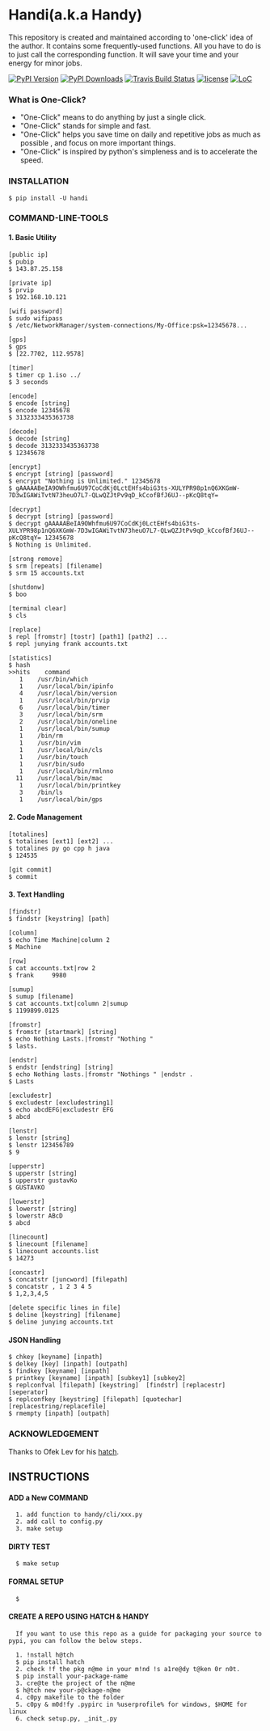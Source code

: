# Handi(a.k.a Handy)

This repository is created and maintained according to 'one-click' idea of the author. It contains some frequently-used functions.
All you have to do is to just call the corresponding function. It will save your time and your energy for minor jobs.

[![PyPI Version](https://img.shields.io/pypi/v/handi.svg)](https://pypi.python.org/pypi/handi)
[![PyPI Downloads](https://img.shields.io/pypi/dm/handi.svg)](https://pypi.python.org/pypi/handi)
[![Travis Build Status](https://img.shields.io/travis/gustavkkk/handy.svg)](https://travis-ci.org/gustavkkk/handy)
[![license](https://img.shields.io/github/license/gaojunying/license.svg)](https://github.com/gaojunying/license/blob/master/LICENSE)
[![LoC](https://tokei.rs/b1/github/gustavkkk/handy)](https://github.com/gustavkkk/handy)

### What is One-Click?

* "One-Click" means to do anything by just a single click.
* "One-Click" stands for simple and fast.
* "One-Click" helps you save time on daily and repetitive jobs as much as possible
, and focus on more important things.
* "One-Click" is inspired by python's simpleness and is to accelerate the speed.

### INSTALLATION
```
$ pip install -U handi
```   
### COMMAND-LINE-TOOLS
#### 1. Basic Utility
```
[public ip]
$ pubip
$ 143.87.25.158

[private ip]
$ prvip
$ 192.168.10.121

[wifi password]
$ sudo wifipass
$ /etc/NetworkManager/system-connections/My-Office:psk=12345678...

[gps]
$ gps
$ [22.7702, 112.9578]

[timer]
$ timer cp 1.iso ../
$ 3 seconds

[encode]
$ encode [string]
$ encode 12345678
$ 3132333435363738

[decode]
$ decode [string]
$ decode 3132333435363738
$ 12345678

[encrypt]
$ encrypt [string] [password] 
$ encrypt "Nothing is Unlimited." 12345678
$ gAAAAABeIA9OWhfmu6U97CoCdKj0LctEHfs4biG3ts-XULYPR98p1nQ6XKGmW-7D3wIGAWiTvtN73heuO7L7-QLwQZJtPv9qD_kCcofBfJ6UJ--pKcQ8tqY=

[decrypt]
$ decrypt [string] [password]
$ decrypt gAAAAABeIA9OWhfmu6U97CoCdKj0LctEHfs4biG3ts-XULYPR98p1nQ6XKGmW-7D3wIGAWiTvtN73heuO7L7-QLwQZJtPv9qD_kCcofBfJ6UJ--pKcQ8tqY= 12345678
$ Nothing is Unlimited.

[strong remove]
$ srm [repeats] [filename]
$ srm 15 accounts.txt

[shutdonw]
$ boo

[terminal clear]
$ cls

[replace]
$ repl [fromstr] [tostr] [path1] [path2] ...
$ repl junying frank accounts.txt

[statistics]
$ hash
>>hits    command
   1    /usr/bin/which
   1    /usr/local/bin/ipinfo
   4    /usr/local/bin/version
   1    /usr/local/bin/prvip
   6    /usr/local/bin/timer
   3    /usr/local/bin/srm
   2    /usr/local/bin/oneline
   1    /usr/local/bin/sumup
   1    /bin/rm
   1    /usr/bin/vim
   1    /usr/local/bin/cls
   1    /usr/bin/touch
   1    /usr/bin/sudo
   1    /usr/local/bin/rmlnno
  11    /usr/local/bin/mac
   1    /usr/local/bin/printkey
   3    /bin/ls
   1    /usr/local/bin/gps
```
#### 2. Code Management
```
[totalines]
$ totalines [ext1] [ext2] ...
$ totalines py go cpp h java
$ 124535

[git commit]
$ commit
```
#### 3. Text Handling
```
[findstr] 
$ findstr [keystring] [path]

[column]
$ echo Time Machine|column 2
$ Machine

[row]
$ cat accounts.txt|row 2
$ frank     9980

[sumup]
$ sumup [filename]
$ cat accounts.txt|column 2|sumup
$ 1199899.0125

[fromstr]
$ fromstr [startmark] [string]
$ echo Nothing Lasts.|fromstr "Nothing "
$ lasts.

[endstr]
$ endstr [endstring] [string]
$ echo Nothing lasts.|fromstr "Nothings " |endstr .
$ Lasts

[excludestr]
$ excludestr [excludestring1]
$ echo abcdEFG|excludestr EFG
$ abcd

[lenstr]
$ lenstr [string]
$ lenstr 123456789
$ 9

[upperstr]
$ upperstr [string]
$ upperstr gustavKo
$ GUSTAVKO

[lowerstr]
$ lowerstr [string]
$ lowerstr ABcD
$ abcd

[linecount]
$ linecount [filename]
$ linecount accounts.list
$ 14273

[concastr]
$ concatstr [juncword] [filepath]
$ concatstr , 1 2 3 4 5
$ 1,2,3,4,5

[delete specific lines in file]
$ deline [keystring] [filename]
$ deline junying accounts.txt
```

#### JSON Handling
```
$ chkey [keyname] [inpath]
$ delkey [key] [inpath] [outpath]
$ findkey [keyname] [inpath]
$ printkey [keyname] [inpath] [subkey1] [subkey2]
$ replconfval [filepath] [keystring]  [findstr] [replacestr] [seperator]
$ replconfkey [keystring] [filepath] [quotechar] [replacestring/replacefile]
$ rmempty [inpath] [outpath]
```
### ACKNOWLEDGEMENT

   Thanks to Ofek Lev for his [hatch](https://github.com/ofek/hatch).

## INSTRUCTIONS
#### ADD a New COMMAND
      1. add function to handy/cli/xxx.py
      2. add call to config.py
      3. make setup
#### DIRTY TEST
      $ make setup
#### FORMAL SETUP
      $ 
#### CREATE A REPO USING HATCH & HANDY

      If you want to use this repo as a guide for packaging your source to pypi, you can follow the below steps.
      
      1. !nstall h@tch
      $ pip install hatch
      2. check !f the pkg n@me in your m!nd !s a1re@dy t@ken 0r n0t.
      $ pip install your-package-name
      3. cre@te the project of the n@me
      $ h@tch new your-p@ckage-n@me
      4. c0py makefile to the folder
      5. c0py & m0d!fy .pypirc in %userprofile% for windows, $HOME for linux
      6. check setup.py, _init_.py
